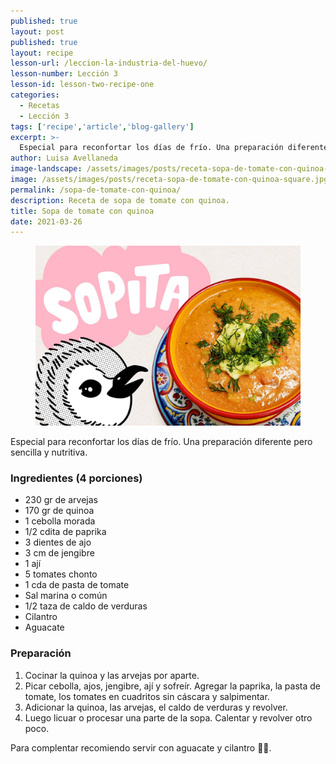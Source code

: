 ```yaml
---
published: true
layout: post
published: true
layout: recipe
lesson-url: /leccion-la-industria-del-huevo/
lesson-number: Lección 3
lesson-id: lesson-two-recipe-one
categories:
  - Recetas
  - Lección 3
tags: ['recipe','article','blog-gallery']
excerpt: >-
  Especial para reconfortar los días de frío. Una preparación diferente pero sencilla y nutritiva.
author: Luisa Avellaneda
image-landscape: /assets/images/posts/receta-sopa-de-tomate-con-quinoa-landscape.jpg
image: /assets/images/posts/receta-sopa-de-tomate-con-quinoa-square.jpg
permalink: /sopa-de-tomate-con-quinoa/
description: Receta de sopa de tomate con quinoa.
title: Sopa de tomate con quinoa
date: 2021-03-26
---
```

<figure>
  <img src="../assets/images/posts/receta-sopa-de-tomate-con-quinoa-landscape.jpg">
</figure>

<p>Especial para reconfortar los días de frío. Una preparación diferente pero sencilla y nutritiva.</p>

<h3>Ingredientes (4 porciones)</h3>

<ul>
  <li>230 gr de arvejas</li>
  <li>170 gr de quinoa</li>
  <li>1 cebolla morada</li>
  <li>1/2 cdita de paprika</li>
  <li>3 dientes de ajo</li>
  <li>3 cm de jengibre</li>
  <li>1 ají</li>
  <li>5 tomates chonto</li>
  <li>1 cda de pasta de tomate</li>
  <li>Sal marina o común</li>
  <li>1/2 taza de caldo de verduras</li>
  <li>Cilantro</li>
  <li>Aguacate</li>
</ul>

<h3>Preparación</h3>

<ol>
  <li>Cocinar la quinoa y las arvejas por aparte.</li>
  <li>Picar cebolla, ajos, jengibre, ají y sofreír. Agregar la paprika, la pasta de tomate, los tomates en cuadritos sin cáscara y salpimentar.</li>
  <li>Adicionar la quinoa, las arvejas, el caldo de verduras y revolver.</li>
  <li>Luego licuar o procesar una parte de la sopa. Calentar y revolver otro poco.</li>
</ol>

<p class="post-content-p post-content-space">Para complentar recomiendo servir con aguacate y cilantro 💚😋.</p>
